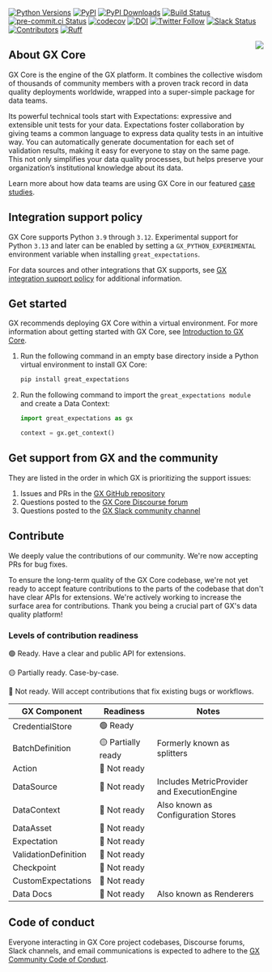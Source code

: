 [![Python Versions](https://img.shields.io/pypi/pyversions/great_expectations.svg)](https://pypi.python.org/pypi/great_expectations)
[![PyPI](https://img.shields.io/pypi/v/great_expectations)](https://pypi.org/project/great-expectations/#history)
[![PyPI Downloads](https://img.shields.io/pypi/dm/great-expectations)](https://pypistats.org/packages/great-expectations)
[![Build Status](https://img.shields.io/azure-devops/build/great-expectations/bedaf2c2-4c4a-4b37-87b0-3877190e71f5/1)](https://dev.azure.com/great-expectations/great_expectations/_build/latest?definitionId=1&branchName=develop)
[![pre-commit.ci Status](https://results.pre-commit.ci/badge/github/great-expectations/great_expectations/develop.svg)](https://results.pre-commit.ci/latest/github/great-expectations/great_expectations/develop)
[![codecov](https://codecov.io/gh/great-expectations/great_expectations/graph/badge.svg?token=rbHxgTxYTs)](https://codecov.io/gh/great-expectations/great_expectations)
[![DOI](https://zenodo.org/badge/DOI/10.5281/zenodo.5683574.svg)](https://doi.org/10.5281/zenodo.5683574)
[![Twitter Follow](https://img.shields.io/twitter/follow/expectgreatdata?style=social)](https://twitter.com/expectgreatdata)
[![Slack Status](https://img.shields.io/badge/slack-join_chat-white.svg?logo=slack&style=social)](https://greatexpectations.io/slack)
[![Contributors](https://img.shields.io/github/contributors/great-expectations/great_expectations)](https://github.com/great-expectations/great_expectations/graphs/contributors)
[![Ruff](https://img.shields.io/endpoint?url=https://raw.githubusercontent.com/charliermarsh/ruff/main/assets/badge/v1.json)](https://github.com/charliermarsh/ruff)

<!-- <<<Super-quickstart links go here>>> -->

<img align="right" src="./docs/docusaurus/static/img/gx-mark-160.png">

## About GX Core

GX Core is the engine of the GX platform. It combines the collective wisdom of thousands of community members with a proven track record in data quality deployments worldwide, wrapped into a super-simple package for data teams.

Its powerful technical tools start with Expectations: expressive and extensible unit tests for your data. Expectations foster collaboration by giving teams a common language to express data quality tests in an intuitive way. You can automatically generate documentation for each set of validation results, making it easy for everyone to stay on the same page. This not only simplifies your data quality processes, but helps preserve your organization’s institutional knowledge about its data.

Learn more about how data teams are using GX Core in our featured [case studies](https://greatexpectations.io/case-studies/).

## Integration support policy

GX Core supports Python `3.9` through `3.12`.
Experimental support for Python `3.13` and later can be enabled by setting a `GX_PYTHON_EXPERIMENTAL` environment variable when installing `great_expectations`.

For data sources and other integrations that GX supports, see [GX integration support policy](https://docs.greatexpectations.io/docs/application_integration_support) for additional information.

## Get started

GX recommends deploying GX Core within a virtual environment. For more information about getting started with GX Core, see [Introduction to GX Core](https://docs.greatexpectations.io/docs/core/introduction/).

1. Run the following command in an empty base directory inside a Python virtual environment to install GX Core:

	```bash title="Terminal input"
	pip install great_expectations
	```
2. Run the following command to import the `great_expectations module` and create a Data Context:

	```python
	import great_expectations as gx

	context = gx.get_context()
	```

## Get support from GX and the community

They are listed in the order in which GX is prioritizing the support issues:

1. Issues and PRs in the [GX GitHub repository](https://github.com/great-expectations)
2. Questions posted to the [GX Core Discourse forum](https://discourse.greatexpectations.io/c/oss-support/11)
3. Questions posted to the [GX Slack community channel](https://greatexpectationstalk.slack.com/archives/CUTCNHN82)

## Contribute
We deeply value the contributions of our community. We're now accepting PRs for bug fixes.

To ensure the long-term quality of the GX Core codebase, we're not yet ready to accept feature contributions to the parts of the codebase that don't have clear APIs for extensions. We're actively working to increase the surface area for contributions. Thank you being a crucial part of GX's data quality platform!

### Levels of contribution readiness
🟢 Ready. Have a clear and public API for extensions.

🟡 Partially ready. Case-by-case.

🔴 Not ready. Will accept contributions that fix existing bugs or workflows.

| GX Component         | Readiness          | Notes |
| -------------------- | ------------------ | ----- |
| CredentialStore      | 🟢 Ready           |       |
| BatchDefinition      | 🟡 Partially ready | Formerly known as splitters |
| Action               | 🔴 Not ready       |       |
| DataSource           | 🔴 Not ready       | Includes MetricProvider and ExecutionEngine |
| DataContext          | 🔴 Not ready       | Also known as Configuration Stores |
| DataAsset            | 🔴 Not ready       |       |
| Expectation          | 🔴 Not ready       |       |
| ValidationDefinition | 🔴 Not ready       |       |
| Checkpoint           | 🔴 Not ready       |       |
| CustomExpectations   | 🔴 Not ready       |       |
| Data Docs            | 🔴 Not ready       | Also known as Renderers |


## Code of conduct
Everyone interacting in GX Core project codebases, Discourse forums, Slack channels, and email communications is expected to adhere to the [GX Community Code of Conduct](https://discourse.greatexpectations.io/t/gx-community-code-of-conduct/1199).
